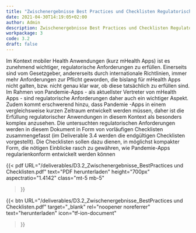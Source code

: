 ```yaml
---
title: "Zwischenergebnisse Best Practices und Checklisten Regulatorische Anforderungen"
date: 2021-04-30T14:19:05+02:00
author: Admin
description: Zwischenergebnisse Best Practices und Checklisten Regulatorische Anforderungen
workpackage: 3
code: 3.2
draft: false
---
```


Im Kontext mobiler Health Anwendungen (kurz mHealth Apps) ist es zunehmend wichtiger, regulatorische Anforderungen zu erfüllen. Einerseits sind vom Gesetzgeber, andererseits durch internationale Richtlinien, immer mehr Anforderungen zur Pflicht geworden, die bislang für mHealth Apps nicht galten, bzw. nicht genau klar war, ob diese tatsächlich zu erfüllen sind. Im Rahmen von Pandemie-Apps - als aktuellster Vertreter von mHealth Apps - sind regulatorische Anforderungen daher auch ein wichtiger Aspekt. Zudem kommt erschwerend hinzu, dass Pandemie -Apps in einem vergleichsweise kurzen Zeitraum entwickelt werden müssen, daher ist die Erfüllung regulatorischer Anwendungen in diesem Kontext als besonders komplex anzusehen. Die untersuchten regulatorischen Anforderungen werden in diesem Dokument in Form von vorläufigen Checklisten zusammengefasst (im Deliverable 3.4 werden die endgültigen Checklisten vorgestellt). Die Checklisten sollen dazu dienen, in möglichst kompakter Form, die nötigen Einblicke rasch zu gewähren, wie Pandemie-Apps regularienkonform entwickelt werden können

{{< pdf
    URL="/deliverables/D3.2_Zwischenergebnisse_BestPractices und Checklisten.pdf"
    text="PDF herunterladen"
    height="700px"
    aspectratio="1.4142"
    class="mt-5 mb-5"
>}}


{{< btn
        URL="/deliverables/D3.2_Zwischenergebnisse_BestPractices und Checklisten.pdf"
        target="_blank"
        rel="noopener noreferrer"
        text="herunterladen"
        icon="tf-ion-document"
>}}
